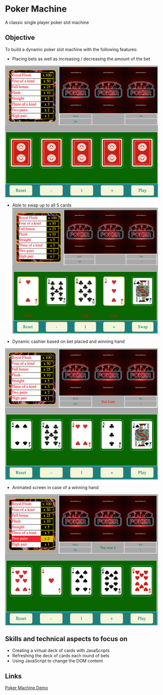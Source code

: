 # Poker Machine

A classic single player poker slot machine

## Objective

To build a dynamic poker slot machine with the following features:
 * Placing bets as well as increasing / decreasing the amount of the bet

 ![Optional Text](./readme/Poker1.png)

 * Able to swap up to all 5 cards 
 ![Optional Text](./readme/Poker2.png)

 * Dynamic cashier based on bet placed and winning hand

 ![Optional Text](./readme/Poker3.png)

 * Animated screen in case of a winning hand

 ![Optional Text](./readme/Poker4.png)

 ## Skills and technical aspects to focus on

 * Creating a virtual deck of cards with JavaScripts 
 * Refreshing the deck of cards each round of bets
 * Using JavaScript to change the DOM content 

 ## Links

 [Poker Machine Demo](https://www.theodhorshyti.com/poker.html)